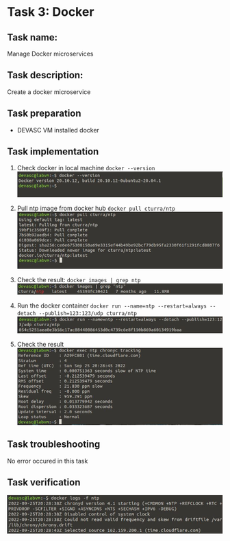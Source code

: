 # Task 3: Docker

## Task name: 
Manage Docker microservices

## Task description: 
Create a docker microservice

## Task preparation
- DEVASC VM installed docker

## Task implementation
1. Check docker in local machine
 `docker --version`
  ![docker-version](task3.1screenshot.JPG) 

2. Pull ntp image from docker hub
 `docker pull cturra/ntp`
  ![docker pull](task3.2screenshot.JPG)

3. Check the result:
 `docker images | grep ntp`
  ![check images](task3.3screenshot.JPG)  

4. Run the docker container
 `docker run --name=ntp --restart=always --detach --publish=123:123/udp cturra/ntp`
  ![docker container](task3.4screenshot.JPG)

5. Check the result
   ![Result](task3.5screenshot.JPG)    
 
## Task troubleshooting
No error occured in this task

## Task verification
 ![Confirm task3](task3.6screenshot.JPG)
